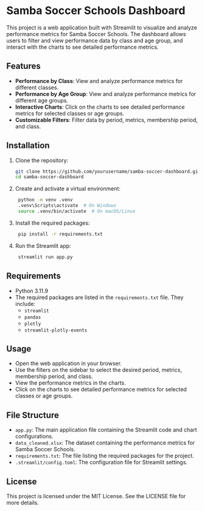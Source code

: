 # Samba Soccer Schools Dashboard

This project is a web application built with Streamlit to visualize and analyze performance metrics for Samba Soccer Schools. The dashboard allows users to filter and view performance data by class and age group, and interact with the charts to see detailed performance metrics.

## Features

- **Performance by Class**: View and analyze performance metrics for different classes.
- **Performance by Age Group**: View and analyze performance metrics for different age groups.
- **Interactive Charts**: Click on the charts to see detailed performance metrics for selected classes or age groups.
- **Customizable Filters**: Filter data by period, metrics, membership period, and class.

## Installation

1. Clone the repository:
   ```sh
   git clone https://github.com/yourusername/samba-soccer-dashboard.git
   cd samba-soccer-dashboard

2. Create and activate a virtual environment:
   ```sh
    python -m venv .venv
    .venv\Scripts\activate  # On Windows
    source .venv/bin/activate  # On macOS/Linux

3. Install the required packages:
   ```sh
    pip install -r requirements.txt

4. Run the Streamlit app:
   ```sh
    streamlit run app.py


## Requirements

- Python 3.11.9
- The required packages are listed in the `requirements.txt` file. They include:
  - `streamlit`
  - `pandas`
  - `plotly`
  - `streamlit-plotly-events`

## Usage

- Open the web application in your browser.
- Use the filters on the sidebar to select the desired period, metrics, membership period, and class.
- View the performance metrics in the charts.
- Click on the charts to see detailed performance metrics for selected classes or age groups.

## File Structure

- `app.py`: The main application file containing the Streamlit code and chart configurations.
- `data_cleaned.xlsx`: The dataset containing the performance metrics for Samba Soccer Schools.
- `requirements.txt`: The file listing the required packages for the project.
- `.streamlit/config.toml`: The configuration file for Streamlit settings.

## License

This project is licensed under the MIT License. See the LICENSE file for more details.
